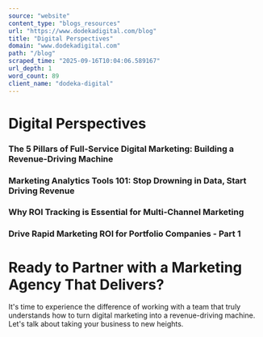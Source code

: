 ```yaml
---
source: "website"
content_type: "blogs_resources"
url: "https://www.dodekadigital.com/blog"
title: "Digital Perspectives"
domain: "www.dodekadigital.com"
path: "/blog"
scraped_time: "2025-09-16T10:04:06.589167"
url_depth: 1
word_count: 89
client_name: "dodeka-digital"
---
```


# Digital Perspectives

### The 5 Pillars of Full-Service Digital Marketing: Building a Revenue-Driving Machine

### Marketing Analytics Tools 101: Stop Drowning in Data, Start Driving Revenue

### Why ROI Tracking is Essential for Multi-Channel Marketing

### Drive Rapid Marketing ROI for Portfolio Companies - Part 1

# Ready to Partner with a Marketing Agency That Delivers?

It's time to experience the difference of working with a team that truly understands how to turn digital marketing into a revenue-driving machine. Let's talk about taking your business to new heights.